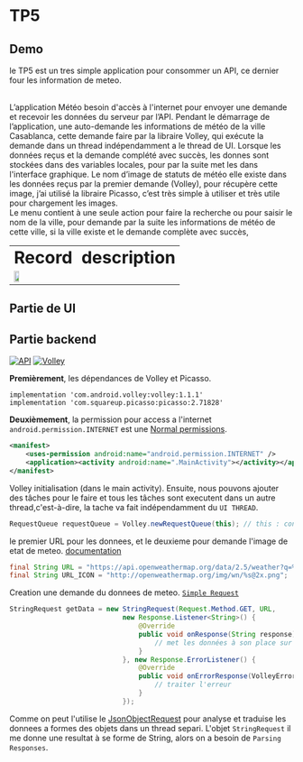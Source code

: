 # TP5

## Demo

le TP5 est un tres simple application pour consommer un API, ce dernier four les information de meteo.

<table border="0">
 <tr>
    <td><b style="font-size:30px">Record</b></td>
    <td><b style="font-size:30px">description</b></td>
 </tr>
 <tr>
    <td><img src="/screens/app_meteo.gif" width="30%"></td>
    <br>
    L’application Météo besoin d'accès à l'internet pour envoyer une demande et recevoir les données du serveur par l’API.
    Pendant le démarrage de l’application, une auto-demande les informations de météo de la ville Casablanca, cette demande faire par la libraire Volley, qui exécute la demande dans un thread indépendamment a le thread de UI. Lorsque les données reçus et la demande complété avec succès, les donnes sont stockées dans des variables locales, pour par la suite met les dans l'interface graphique.
    Le nom d’image de statuts de météo elle existe dans les données reçus par la premier demande (Volley), pour récupère cette image, j’ai utilisé la libraire Picasso, c’est très simple à utiliser et très utile pour chargement les images.</br>
    Le menu contient à une seule action pour faire la recherche ou pour saisir le nom de la ville, pour demande par la suite les informations de météo de cette ville, si la ville existe et le demande complète avec succès,</td>
 </tr>
</table>


## Partie de UI 



##  Partie backend



[![API](https://img.shields.io/badge/openweathermap-orange?label=API)](https://openweathermap.org/api) 
[![Volley](https://img.shields.io/badge/Volley-green?label=library&logo=android)](https://developer.android.com/training/volley) 
 
 
 
**Premièrement**, les dépendances de Volley et Picasso.

```
implementation 'com.android.volley:volley:1.1.1'
implementation 'com.squareup.picasso:picasso:2.71828'
```

**Deuxièmement**, la permission pour access a l'internet
`android.permission.INTERNET` est une 
[Normal permissions](https://developer.android.com/guide/topics/permissions/overview#normal_permissions).
```xml
<manifest>
    <uses-permission android:name="android.permission.INTERNET" />
    <application><activity android:name=".MainActivity"></activity></application>
</manifest>
```

 
Volley initialisation (dans le main activity). Ensuite, nous pouvons ajouter des tâches pour le faire 
et tous les tâches sont executent dans un autre thread,c'est-à-dire, la tache va fait indépendamment
du `UI THREAD`.
```java
RequestQueue requestQueue = Volley.newRequestQueue(this); // this : context
``` 

le premier URL pour les donnees, et le deuxieme pour demande l'image de etat de meteo. 
[documentation](https://openweathermap.org/current)
```java
final String URL = "https://api.openweathermap.org/data/2.5/weather?q=%s&units=metric&appid=key";
final String URL_ICON = "http://openweathermap.org/img/wn/%s@2x.png";
```


Creation une demande du donnees de meteo. [`Simple Request`](https://developer.android.com/training/volley/simple) 
```java
StringRequest getData = new StringRequest(Request.Method.GET, URL,
                            new Response.Listener<String>() {
                                @Override
                                public void onResponse(String response) {
                                    // met les données à son place sur le layout
                                }
                            }, new Response.ErrorListener() {
                                @Override
                                public void onErrorResponse(VolleyError error) {
                                    // traiter l'erreur
                                }
                            });
```
Comme on peut l'utilise le [JsonObjectRequest](https://developer.android.com/training/volley/request) 
pour analyse et traduise les donnees a formes des objets dans un thread separi.
L'objet `StringRequest` il me donne une resultat à se forme de String, alors on a besoin de `Parsing Responses`.


